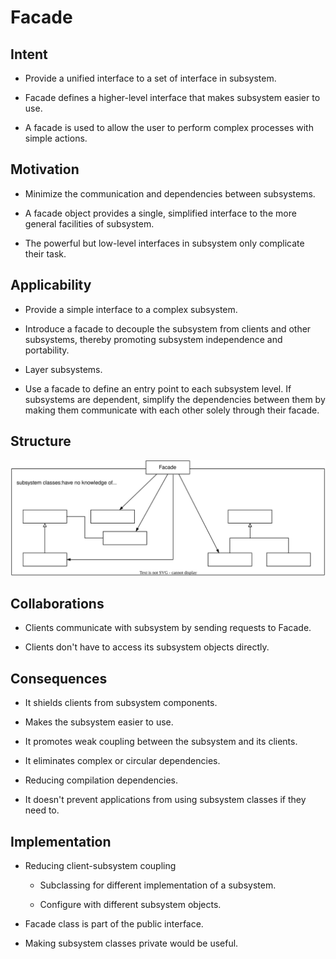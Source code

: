 # Facade

## Intent

- Provide a unified interface to a set of interface in subsystem.

- Facade defines a higher-level interface that makes subsystem easier to use.

- A facade is used to allow the user to perform complex processes with simple actions.

## Motivation

- Minimize the communication and dependencies between subsystems.

- A facade object provides a single, simplified interface to the more general facilities of subsystem.

- The powerful but low-level interfaces in subsystem only complicate their task.

## Applicability

- Provide a simple interface to a complex subsystem.

- Introduce a facade to decouple the subsystem from clients and other subsystems, thereby promoting subsystem independence and portability.

- Layer subsystems.

- Use a facade to define an entry point to each subsystem level. If subsystems are dependent, simplify the dependencies between them by making them communicate with each other solely through their facade.

## Structure

![facade!](./img/facade.svg)

## Collaborations

- Clients communicate with subsystem  by sending requests to Facade.

- Clients don't have to access its subsystem objects directly.

## Consequences

- It shields clients from subsystem components.

- Makes the subsystem easier to use.

- It promotes weak coupling between the subsystem and its clients.

- It eliminates complex or circular dependencies.

- Reducing compilation dependencies.

- It doesn't prevent applications from using subsystem classes if they need to.

## Implementation

- Reducing client-subsystem coupling
  
  - Subclassing for different implementation of a subsystem.
  
  - Configure with different subsystem objects.

- Facade class is part of the public interface.

- Making subsystem classes private would be useful.

